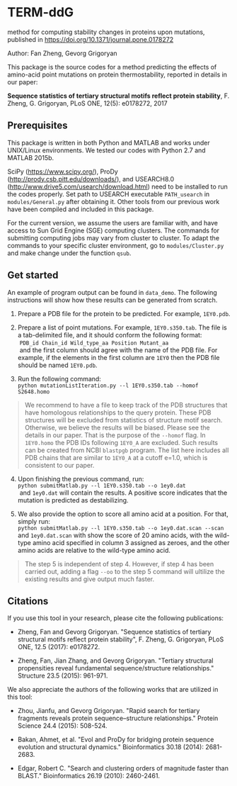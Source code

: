 # TERM-ddG
method for computing stability changes in proteins upon mutations, published in https://doi.org/10.1371/journal.pone.0178272

Author: Fan Zheng, Gevorg Grigoryan

This package is the source codes for a method predicting the effects of amino-acid point mutations on protein thermostability, reported in details in our paper:

**Sequence statistics of tertiary structural motifs reflect protein stability**, F. Zheng, G. Grigoryan, PLoS ONE, 12(5): e0178272, 2017

## Prerequisites

This package is written in both Python and MATLAB and works under UNIX/Linux environments. We tested our codes with Python 2.7 and MATLAB 2015b.

SciPy (https://www.scipy.org/), ProDy (http://prody.csb.pitt.edu/downloads/), and USEARCH8.0 (http://www.drive5.com/usearch/download.html) need to be installed to run the codes properly. Set path to USEARCH executable `PATH_usearch` in `modules/General.py` after obtaining it. Other tools from our previous work have been compiled and included in this package.

For the current version, we assume the users are familiar with, and have access to Sun Grid Engine (SGE) computing clusters. The commands for submitting computing jobs may vary from cluster to cluster. To adapt the commands to your specific cluster environment, go to `modules/Cluster.py` and make change under the function `qsub`.

## Get started

An example of program output can be found in `data_demo`. The following instructions will show how these results can be generated from scratch.

1. Prepare a PDB file for the protein to be predicted. For example, `1EY0.pdb`.

2. Prepare a list of point mutations. For example, `1EY0.s350.tab`. The file is a tab-delimited file, and it should conform the following format:  
  `PDB_id Chain_id Wild_type_aa Position Mutant_aa`  
  and the first column should agree with the name of the PDB file. For example, if the elements in the first column are `1EY0` then the PDB file should be named `1EY0.pdb`.

3. Run the following command:  
 `python mutationListIteration.py --l 1EY0.s350.tab --homof S2648.homo`
> We recommend to have a file to keep track of the PDB structures that have homologous relationships to the query protein. These PDB structures will be excluded from statistics of structure motif search. Otherwise, we believe the results will be biased. Please see the details in our paper. That is the purpose of the `--homof` flag. In `1EY0.homo` the PDB IDs following `1EY0_A` are excluded. Such results can be created from NCBI `blastpgb` program. The list here includes all PDB chains that are similar to `1EY0_A` at a cutoff e=1.0, which is consistent to our paper.

4. Upon finishing the previous command, run:  
 `python submitMatlab.py --l 1EY0.s350.tab --o 1ey0.dat`  
  and `1ey0.dat` will contain the results. A positive score indicates that the mutation is predicted as destabilizing.

5. We also provide the option to score all amino acid at a position. For that, simply run:  
 `python submitMatlab.py --l 1EY0.s350.tab --o 1ey0.dat.scan --scan`  
 and `1ey0.dat.scan` with show the score of 20 amino acids, with the wild-type amino acid specified in column 3 assigned as zeroes, and the other amino acids are relative to the wild-type amino acid.
> The step 5 is independent of step 4. However, if step 4 has been carried out, adding a flag `--oo` to the step 5 command will ultilize the existing results and give output much faster.

## Citations

If you use this tool in your research, please cite the following publications:

* Zheng, Fan and Gevorg Grigoryan. "Sequence statistics of tertiary structural motifs reflect protein stability", F. Zheng, G. Grigoryan, PLoS ONE, 12.5 (2017): e0178272.

* Zheng, Fan, Jian Zhang, and Gevorg Grigoryan. "Tertiary structural propensities reveal fundamental sequence/structure relationships." Structure 23.5 (2015): 961-971.

We also appreciate the authors of the following works that are utilized in this tool:

* Zhou, Jianfu, and Gevorg Grigoryan. "Rapid search for tertiary fragments reveals protein sequence–structure relationships." Protein Science 24.4 (2015): 508-524.

* Bakan, Ahmet, et al. "Evol and ProDy for bridging protein sequence evolution and structural dynamics." Bioinformatics 30.18 (2014): 2681-2683.

* Edgar, Robert C. "Search and clustering orders of magnitude faster than BLAST." Bioinformatics 26.19 (2010): 2460-2461.


